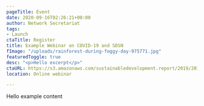 ```yaml
---
pageTitle: Event
date: 2020-09-16T02:26:21+00:00
author: Network Secretariat
tags:
- Launch
ctaTitle: Register
title: Example Webinar on COVID-19 and SDSN
fImage: "/uploads/rainforest-during-foggy-day-975771.jpg"
featuredToggle: true
desc: "<p>Hello excerpt</p>"
ctaURL: https://s3.amazonaws.com/sustainabledevelopment.report/2019/2019_lac_sdg_index.pdf
location: Online webinar

---
```

Hello example content